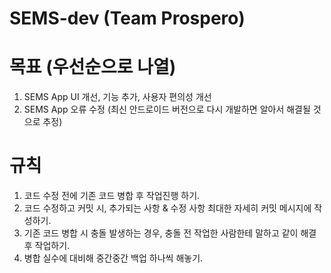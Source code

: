 # SEMS-dev (Team Prospero)

# 목표 (우선순으로 나열)
1. SEMS App UI 개선, 기능 추가, 사용자 편의성 개선
2. SEMS App 오류 수정 (최신 안드로이드 버전으로 다시 개발하면 알아서 해결될 것으로 추정)

# 규칙
1. 코드 수정 전에 기존 코드 병합 후 작업진행 하기.
2. 코드 수정하고 커밋 시, 추가되는 사항 & 수정 사항 최대한 자세히 커밋 메시지에 작성하기.
3. 기존 코드 병합 시 충돌 발생하는 경우, 충돌 전 작업한 사람한테 말하고 같이 해결 후 작업하기.
4. 병합 실수에 대비해 중간중간 백업 하나씩 해놓기.
